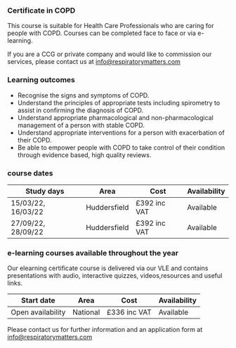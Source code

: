 ### Certificate in COPD

This course is suitable for Health Care Professionals who are caring for people with COPD. Courses can be completed face to face or via e-learning.

If you are a CCG or private company and would like to commission our services, please contact us at info@respiratorymatters.com

### Learning outcomes

* Recognise the signs and symptoms of COPD.
* Understand the principles of appropriate tests including spirometry to assist in confirming the diagnosis of COPD.
* Understand appropriate pharmacological and non-pharmacological management of a person with stable COPD.
* Understand appropriate interventions for a person with exacerbation of their COPD.
* Be able to empower people with COPD to take control of their condition through evidence based, high quality reviews.

### course dates

| Study days          | Area          | Cost             | Availability|
|---------------------|---------------|------------------|-------------  
| 15/03/22, 16/03/22  | Huddersfield  | £392 inc VAT     | Available   |
| 27/09/22, 28/09/22  | Huddersfield  | £392 inc VAT     | Available   |

### e-learning courses available throughout the year

Our elearning certificate course is delivered via our VLE and contains presentations with audio, interactive quizzes, videos,resources and useful links. 

| Start date          | Area          | Cost          | Availability|
|---------------------|---------------|---------------|-------------
| Open availability   | National      | £336 inc VAT  | Available   |

Please contact us for further information and an application form at info@respiratorymatters.com
